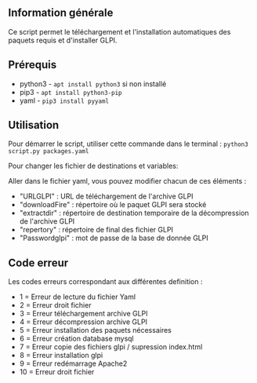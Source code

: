 ## Information générale

Ce script permet le téléchargement et l'installation automatiques des paquets requis et d'installer GLPI.

## Prérequis 

* python3 - `apt install python3` si non installé
* pip3 - `apt install python3-pip`
* yaml - `pip3 install pyyaml`

## Utilisation

Pour démarrer le script, utiliser cette commande dans le terminal :
`python3 script.py packages.yaml`

Pour changer les fichier de destinations et variables:

Aller dans le fichier yaml, vous pouvez modifier chacun de ces éléments :  
* "URLGLPI" : URL de téléchargement de l'archive GLPI
* "downloadFire" : répertoire où le paquet GLPI sera stocké
* "extractdir" : répertoire de destination temporaire de la décompression de l'archive GLPI
* "repertory" : répertoire de final des fichier GLPI
* "Passwordglpi" : mot de passe de la base de donnée GLPI

## Code erreur
Les codes erreurs correspondant aux différentes definition :

* 1 = Erreur de lecture du fichier Yaml
* 2 = Erreur droit fichier
* 3 = Erreur téléchargement archive GLPI
* 4 = Erreur décompression archive GLPI
* 5 = Erreur installation des paquets nécessaires
* 6 = Erreur création database mysql
* 7 = Erreur copie des fichiers glpi / supression index.html
* 8 = Erreur installation glpi
* 9 = Erreur redémarrage Apache2
* 10 = Erreur droit fichier



